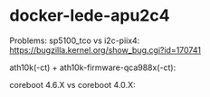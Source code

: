 # docker-lede-apu2c4

Problems:
sp5100_tco vs i2c-piix4: https://bugzilla.kernel.org/show_bug.cgi?id=170741

ath10k(-ct) + ath10k-firmware-qca988x(-ct):

coreboot 4.6.X vs coreboot 4.0.X:
